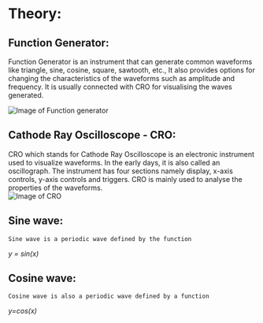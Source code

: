 # Theory:
	
## Function Generator:
  Function Generator is an instrument that can generate common waveforms like triangle, sine, cosine, square, sawtooth, etc., 
  It also provides options for changing the characteristics of the waveforms such as amplitude and frequency.
  It is usually connected with CRO for visualising the waves generated.
  
![Image of Function generator](https://5.imimg.com/data5/JL/JW/RR/SELLER-739755/3-mhz-function-generator-counter-500x500.jpg)

## Cathode Ray Oscilloscope - CRO:
  CRO which stands for Cathode Ray Oscilloscope is an electronic instrument used to visualize waveforms.
  In the early days, it is also called an oscillograph. The instrument has four sections namely display, x-axis controls, y-axis controls and triggers.
  CRO is mainly used to analyse the properties of the waveforms.  
![Image of CRO](https://images-na.ssl-images-amazon.com/images/I/81QnfVBWAnL._SL1500_.jpg) 

## Sine wave:
	Sine wave is a periodic wave defined by the function 
*y = sin(x)*
	
## Cosine wave:
	Cosine wave is also a periodic wave defined by a function 
*y=cos(x)*


